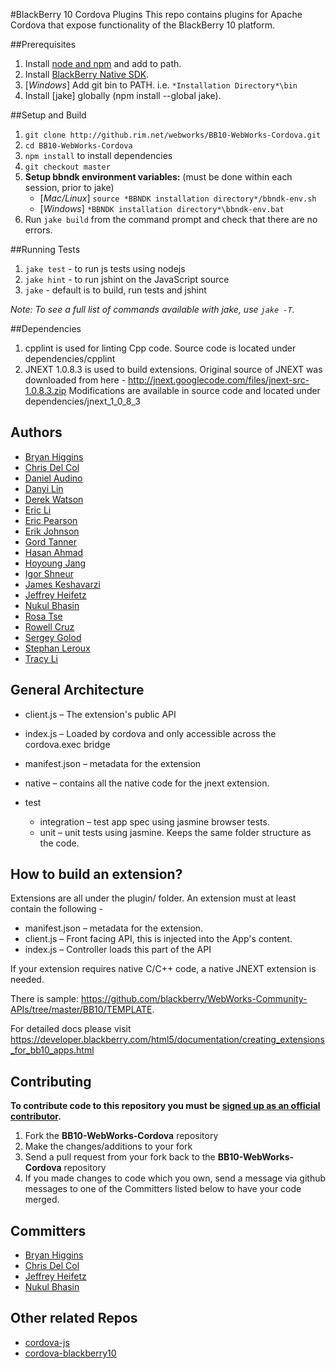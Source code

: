 #BlackBerry 10 Cordova Plugins
This repo contains plugins for Apache Cordova that expose functionality of the BlackBerry 10 platform.

##Prerequisites
1. Install [node and npm](http://nodejs.org/download/) and add to path.
2. Install [BlackBerry Native SDK](https://bdsc.webapps.blackberry.com/native/).
3. [*Windows*] Add git bin to PATH. i.e. `*Installation Directory*\bin`
4. Install [jake] globally (npm install --global jake).

##Setup and Build
1. `git clone http://github.rim.net/webworks/BB10-WebWorks-Cordova.git`
2. `cd BB10-WebWorks-Cordova`
3. `npm install` to install dependencies
4. `git checkout master`
5. **Setup bbndk environment variables:** (must be done within each session, prior to jake)
    - [*Mac/Linux*] `source *BBNDK installation directory*/bbndk-env.sh`
    - [*Windows*] `*BBNDK installation directory*\bbndk-env.bat`
6. Run `jake build` from the command prompt and check that there are no errors.

##Running Tests
1. `jake test`  - to run js tests using nodejs
2. `jake hint`  - to run jshint on the JavaScript source
3. `jake`   - default is to build, run tests and jshint

*Note: To see a full list of commands available with jake, use `jake -T`.*

##Dependencies
1. cpplint is used for linting Cpp code. Source code is located under dependencies/cpplint
2. JNEXT 1.0.8.3 is used to build extensions.
Original source of JNEXT was downloaded from here - http://jnext.googlecode.com/files/jnext-src-1.0.8.3.zip
Modifications are available in source code and located under dependencies/jnext_1_0_8_3

## Authors
* [Bryan Higgins](http://github.com/bryanhiggins)
* [Chris Del Col](http://github.com/cdelcol)
* [Daniel Audino](http://github.com/danielaudino)
* [Danyi Lin](http://github.com/dylin)
* [Derek Watson](http://github.com/derek-watson)
* [Eric Li](http://github.com/ericleili)
* [Eric Pearson](http://github.com/pagey)
* [Erik Johnson](http://github.com/erikj54)
* [Gord Tanner](http://github.com/gtanner)
* [Hasan Ahmad](http://github.com/haahmad)
* [Hoyoung Jang](http://github.com/hoyoungjang)
* [Igor Shneur](http://github.com/ishneur)
* [James Keshavarzi](http://github.com/jkeshavarzi)
* [Jeffrey Heifetz](http://github.com/jeffheifetz)
* [Nukul Bhasin](http://github.com/nukulb)
* [Rosa Tse](http://github.com/rwmtse)
* [Rowell Cruz](http://github.com/rcruz)
* [Sergey Golod](http://github.com/tohman)
* [Stephan Leroux](http://github.com/sleroux)
* [Tracy Li](http://github.com/tracyli)

## General Architecture

- client.js – The extension's public API
- index.js – Loaded by cordova and only accessible across the cordova.exec bridge
- manifest.json – metadata for the extension
- native – contains all the native code for the jnext extension.

- test
    - integration – test app spec using jasmine browser tests.
    - unit – unit tests using jasmine. Keeps the same folder structure as the code.

## How to build an extension?

Extensions are all under the plugin/ folder. An extension must at least contain the following -
* manifest.json – metadata for the extension.
* client.js – Front facing API, this is injected into the App's content.
* index.js – Controller loads this part of the API

If your extension requires native C/C++ code, a native JNEXT extension is needed.

There is sample:  https://github.com/blackberry/WebWorks-Community-APIs/tree/master/BB10/TEMPLATE.

For detailed docs please visit
https://developer.blackberry.com/html5/documentation/creating_extensions_for_bb10_apps.html

## Contributing
**To contribute code to this repository you must be [signed up as an official contributor](http://blackberry.github.com/howToContribute.html).**

1. Fork the **BB10-WebWorks-Cordova** repository
2. Make the changes/additions to your fork
3. Send a pull request from your fork back to the **BB10-WebWorks-Cordova** repository
4. If you made changes to code which you own, send a message via github messages to one of the Committers listed below to have your code merged.

## Committers
* [Bryan Higgins](http://github.com/bryanhiggins)
* [Chris Del Col](http://github.com/cdelcol)
* [Jeffrey Heifetz](http://github.com/jeffheifetz)
* [Nukul Bhasin](http://github.com/nukulb)

## Other related Repos
 * [cordova-js](https://github.com/apache/cordova-js)
 * [cordova-blackberry10](https://github.com/apache/cordova-blackberry10)
